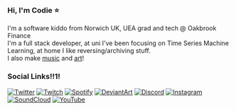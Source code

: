 <!-- ![Avatar](https://codie.gg/profile/img/avatar.png) -->
<!-- ![Me!](https://codie.gg/profile/img/me.jpg) -->
### Hi, I'm Codie ⭐
I'm a software kiddo from Norwich UK, UEA grad and tech @ Oakbrook Finance \
I'm a full stack developer, at uni I've been focusing on Time Series Machine Learning, at home I like reversing/archiving stuff. \
I also make [music](https://soundcloud.com/codieradical) and [art](https://www.deviantart.com/codieradical)!



### Social Links!!1!
[![Twitter](https://raw.githubusercontent.com/codieradical/codieradical/master/img/social/Twitter.png?raw=true)](https://twitter.com/codieradical)
[![Twitch](https://raw.githubusercontent.com/codieradical/codieradical/master/img/social/Twitch.png?raw=true)](https://www.twitch.tv/codieradical)
[![Spotify](https://raw.githubusercontent.com/codieradical/codieradical/master/img/social/Spotify.png?raw=true)](https://open.spotify.com/artist/23QFVBSYU1fwB5160KlqVz)
[![DeviantArt](https://raw.githubusercontent.com/codieradical/codieradical/master/img/social/DeviantArt.png?raw=true)](https://www.deviantart.com/codieradical)
[![Discord](https://raw.githubusercontent.com/codieradical/codieradical/master/img/social/Discord.png?raw=true)](https://discord.gg/xuyT7Xm)
[![Instagram](https://raw.githubusercontent.com/codieradical/codieradical/master/img/social/Instagram.png?raw=true)](https://www.instagram.com/codieradical/)
[![SoundCloud](https://raw.githubusercontent.com/codieradical/codieradical/master/img/social/Soundcloud.png?raw=true)](https://soundcloud.com/codieradical)
[![YouTube](https://raw.githubusercontent.com/codieradical/codieradical/master/img/social/YouTube.png?raw=true)](https://www.youtube.com/channel/UC1roe7lSEOq7VDGYtN2II4w)

<!-- [![Bandcamp](https://codie.gg/profile/img/social/Bandcamp.png)](https://codie.bandcamp.com/) -->


<!--
**codieradical/codieradical** is a ✨ _special_ ✨ repository because its `README.md` (this file) appears on your GitHub profile.

Here are some ideas to get you started:

- 🔭 I’m currently working on ...
- 🌱 I’m currently learning ...
- 👯 I’m looking to collaborate on ...
- 🤔 I’m looking for help with ...
- 💬 Ask me about ...
- 📫 How to reach me: ...
- 😄 Pronouns: ...
- ⚡ Fun fact: ...
-->
